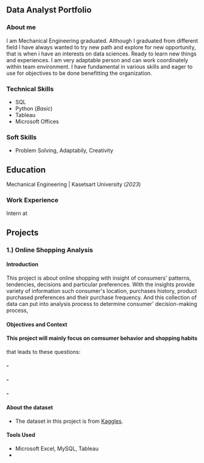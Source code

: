 ## Data Analyst Portfolio
### About me
I am Mechanical Engineering graduated. Although I graduated from different field I have always wanted to try new path and explore for new opportunity, that is when i have an interests on data sciences. Ready to learn new things and experiences. I am very adaptable person and can work coordinately within team environment. I have fundamental in various skills and eager to use for objectives to be done benefitting the organization.

### Technical Skills
- SQL
- Python (_Basic_)
- Tableau 
- Microsoft Offices 

### Soft Skills 
- Problem Solving, Adaptabily, Creativity

## Education
Mechanical Engineering | Kasetsart University (_2023_)

### Work Experience
Intern at 

## Projects 
### 1.) Online Shopping Analysis
#### Introduction
This project is about online shopping with insight of consumers' patterns, tendencies, decisions and particular preferences. With the insights provide variety of information such consumer's location, purchases history, product purchased preferences and their purchase frequency. And this collection of data can put into analysis process to determine consumer' decision-making process, 

#### Objectives and Context

#### This project will mainly focus on comsumer behavior and shopping habits 
that leads to these questions:
  ####  -
  ####  -
  ####  -

  


#### About the dataset
- The dataset in this project is from [Kaggles](https://www.kaggle.com/datasets/zeesolver/consumer-behavior-and-shopping-habits-dataset). 



#### Tools Used
- Microsoft Excel, MySQL, Tableau
- 
